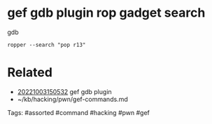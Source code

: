 # gef gdb plugin rop gadget search
gdb
```
ropper --search "pop r13"
```

# Related
- [20221003150532](/zet/20221003150532/README.md) gef gdb plugin
- ~/kb/hacking/pwn/gef-commands.md

Tags:
    #assorted #command #hacking #pwn #gef
